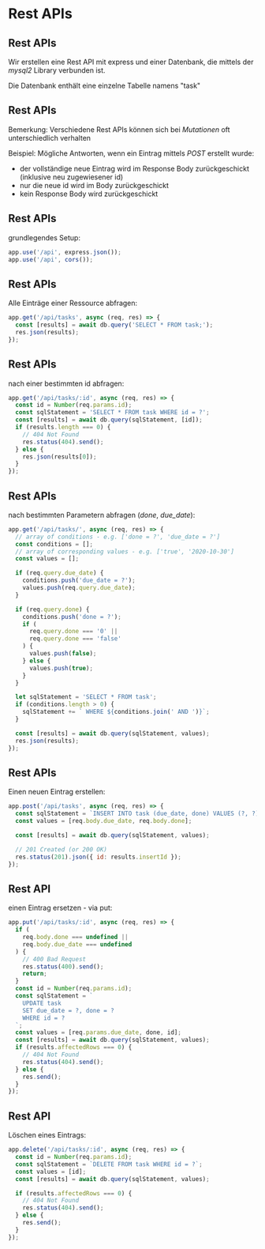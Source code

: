 # Rest APIs

## Rest APIs

Wir erstellen eine Rest API mit express und einer Datenbank, die mittels der _mysql2_ Library verbunden ist.

Die Datenbank enthält eine einzelne Tabelle namens "task"

## Rest APIs

Bemerkung: Verschiedene Rest APIs können sich bei _Mutationen_ oft unterschiedlich verhalten

Beispiel: Mögliche Antworten, wenn ein Eintrag mittels _POST_ erstellt wurde:

- der vollständige neue Eintrag wird im Response Body zurückgeschickt (inklusive neu zugewiesener id)
- nur die neue id wird im Body zurückgeschickt
- kein Response Body wird zurückgeschickt

## Rest APIs

grundlegendes Setup:

```js
app.use('/api', express.json());
app.use('/api', cors());
```

## Rest APIs

Alle Einträge einer Ressource abfragen:

```js
app.get('/api/tasks', async (req, res) => {
  const [results] = await db.query('SELECT * FROM task;');
  res.json(results);
});
```

## Rest APIs

nach einer bestimmten id abfragen:

```js
app.get('/api/tasks/:id', async (req, res) => {
  const id = Number(req.params.id);
  const sqlStatement = 'SELECT * FROM task WHERE id = ?';
  const [results] = await db.query(sqlStatement, [id]);
  if (results.length === 0) {
    // 404 Not Found
    res.status(404).send();
  } else {
    res.json(results[0]);
  }
});
```

## Rest APIs

nach bestimmten Parametern abfragen (_done_, _due_date_):

```js
app.get('/api/tasks/', async (req, res) => {
  // array of conditions - e.g. ['done = ?', 'due_date = ?']
  const conditions = [];
  // array of corresponding values - e.g. ['true', '2020-10-30']
  const values = [];

  if (req.query.due_date) {
    conditions.push('due_date = ?');
    values.push(req.query.due_date);
  }

  if (req.query.done) {
    conditions.push('done = ?');
    if (
      req.query.done === '0' ||
      req.query.done === 'false'
    ) {
      values.push(false);
    } else {
      values.push(true);
    }
  }

  let sqlStatement = 'SELECT * FROM task';
  if (conditions.length > 0) {
    sqlStatement += ` WHERE ${conditions.join(' AND ')}`;
  }

  const [results] = await db.query(sqlStatement, values);
  res.json(results);
});
```

## Rest APIs

Einen neuen Eintrag erstellen:

```js
app.post('/api/tasks', async (req, res) => {
  const sqlStatement = `INSERT INTO task (due_date, done) VALUES (?, ?)`;
  const values = [req.body.due_date, req.body.done];

  const [results] = await db.query(sqlStatement, values);

  // 201 Created (or 200 OK)
  res.status(201).json({ id: results.insertId });
});
```

## Rest API

einen Eintrag ersetzen - via put:

```js
app.put('/api/tasks/:id', async (req, res) => {
  if (
    req.body.done === undefined ||
    req.body.due_date === undefined
  ) {
    // 400 Bad Request
    res.status(400).send();
    return;
  }
  const id = Number(req.params.id);
  const sqlStatement = `
    UPDATE task
    SET due_date = ?, done = ?
    WHERE id = ?
  `;
  const values = [req.params.due_date, done, id];
  const [results] = await db.query(sqlStatement, values);
  if (results.affectedRows === 0) {
    // 404 Not Found
    res.status(404).send();
  } else {
    res.send();
  }
});
```

## Rest API

Löschen eines Eintrags:

```js
app.delete('/api/tasks/:id', async (req, res) => {
  const id = Number(req.params.id);
  const sqlStatement = `DELETE FROM task WHERE id = ?`;
  const values = [id];
  const [results] = await db.query(sqlStatement, values);

  if (results.affectedRows === 0) {
    // 404 Not Found
    res.status(404).send();
  } else {
    res.send();
  }
});
```
